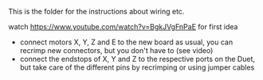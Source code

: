 This is the folder for the instructions about wiring etc.

watch https://www.youtube.com/watch?v=BgkJVgFnPaE for first idea

- connect motors  X, Y, Z and E to the new board as usual, you can recrimp new connectors, but you don't have to (see video)
- connect the endstops of X, Y and Z to the respective ports on the Duet, but take care of the different pins by recrimping or using jumper cables 
